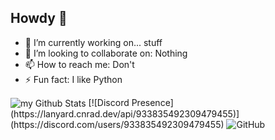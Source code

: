 ## Howdy 👋

<!--
**ZaneThePython/ZaneThePython** is a ✨ _special_ ✨ repository because its `README.md` (this file) appears on your GitHub profile.

Here are some ideas to get you started:

- 🔭 I’m currently working on...
- 🌱 I’m currently learning ...
- 👯 I’m looking to collaborate on ...
- 🤔 I’m looking for help with ...
- 💬 Ask me about ...
- 📫 How to reach me: ...
- 😄 Pronouns: ...
-->
- 🔭 I’m currently working on... stuff
- 👯 I’m looking to collaborate on: Nothing
- 📫 How to reach me: Don't
- ⚡ Fun fact: I like Python


<img align="center" src="https://github-readme-stats.vercel.app/api?username=ZaneThePython&include_all_commits=true&count_private=true&show_icons=true&line_height=20&title_color=2B5BBD&icon_color=1124BB&text_color=A1A1A1&bg_color=0,000000,130F40" alt="my Github Stats"/>
[![Discord Presence](https://lanyard.cnrad.dev/api/933835492309479455)](https://discord.com/users/933835492309479455)
<img alt="GitHub" src="https://img.shields.io/badge/dynamic/json?logo=github&label=GitHub+Followers&labelColor=282c34&color=181717&query=%24.data.totalSubs&url=https%3A%2F%2Fapi.spencerwoo.com%2Fsubstats%2F%3Fsource%3Dgithub%26queryKey%3DZaneThePython&longCache=true"/>

